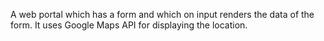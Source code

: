 A web portal which has a form and which on input renders the data of the form.
It uses Google Maps API for displaying the location.